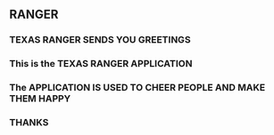## RANGER 
### TEXAS RANGER SENDS YOU GREETINGS
### This is the TEXAS RANGER APPLICATION
### The APPLICATION IS USED TO CHEER PEOPLE AND MAKE THEM HAPPY
### THANKS 

